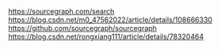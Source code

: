https://sourcegraph.com/search
https://blog.csdn.net/m0_47562022/article/details/108666330
https://github.com/sourcegraph/sourcegraph
https://blog.csdn.net/rongxiang111/article/details/78320464
